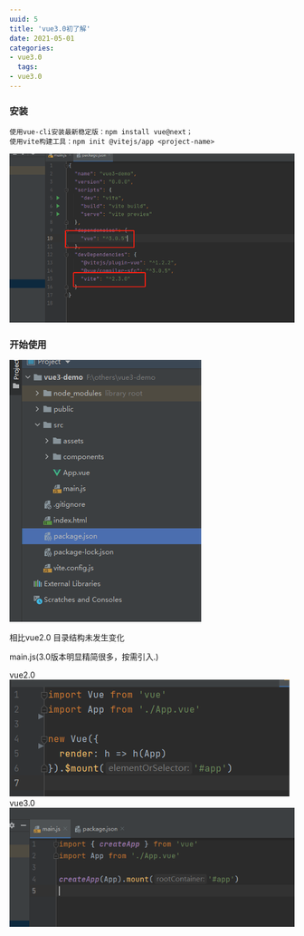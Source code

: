 ```yaml
---
uuid: 5
title: 'vue3.0初了解'
date: 2021-05-01
categories:
- vue3.0
  tags:
- vue3.0
---
```


### 安装

    使用vue-cli安装最新稳定版：npm install vue@next；
    使用vite构建工具：npm init @vitejs/app <project-name>

![Image text](./images/vue3.0/vue3-cli-package.jpg)

### 开始使用

![Image text](./images/vue3.0/catalog.jpg)

相比vue2.0 目录结构未发生变化

main.js(3.0版本明显精简很多，按需引入.)

vue2.0
![Image text](./images/vue3.0/main-js(2.0).jpg)
vue3.0
![Image text](./images/vue3.0/main-js(3.0).jpg)
    
